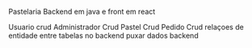 Pastelaria Backend em java e front em react 

Usuario crud
Administrador Crud
Pastel Crud
Pedido Crud
relaçoes de entidade entre tabelas no backend
puxar dados backend
